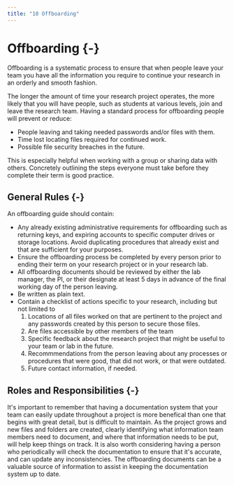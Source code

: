 ```yaml
---
title: "10 Offboarding"
---
```


# Offboarding {-}

Offboarding is a systematic process to ensure that when people leave your team you have all the information you require to continue your research in an orderly and smooth fashion.

The longer the amount of time your research project operates, the more likely that you will have people, such as students at various levels, join and leave the research team. Having a standard process for offboarding people will prevent or reduce:

* People leaving and taking needed passwords and/or files with them.
* Time lost locating files required for continued work.
* Possible file security breaches in the future.

This is especially helpful when working with a group or sharing data with others. Concretely outlining the steps everyone must take before they complete their term is good practice.

## General Rules {-}

An offboarding guide should contain:

* Any already existing administrative requirements for offboarding such as returning keys, and expiring accounts to specific computer drives or storage locations. Avoid duplicating procedures that already exist and that are sufficient for your purposes.
* Ensure the offboarding process be completed by every person prior to ending their term on your research project or in your research lab.
* All offboarding documents should be reviewed by either the lab manager, the PI, or their designate at least 5 days in advance of the final working day of the person leaving.
* Be written as plain text.
* Contain a checklist of actions specific to your research, including but not limited to
    1.  Locations of all files worked on that are pertinent to the project and any passwords created by this person to secure those files.
    2.  Are files accessible by other members of the team
    3.  Specific feedback about the research project that might be useful to your team or lab in the future.
    4.  Recommmendations from the person leaving about any processes or procedures that were good, that did not work, or that were outdated.
    5.  Future contact information, if needed.

## Roles and Responsibilities {-}

It's important to remember that having a documentation system that your team can easily update throughout a project is more benefical than one that begins with great detail, but is difficult to maintain.  As the project grows and new files and folders are created, clearly identifying what information team members need to document, and where that information needs to be put, will help keep things on track.  It is also worth considering having a person who periodically will check the documentation to ensure that it's accurate, and can update any inconsistencies. The offboarding documents can be a valuable source of information to assist in keeping the documentation system up to date.